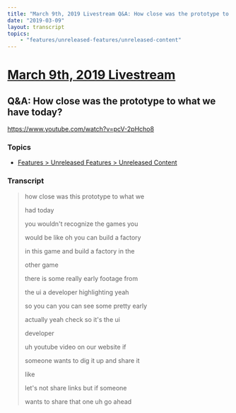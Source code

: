 ```yaml
---
title: "March 9th, 2019 Livestream Q&A: How close was the prototype to what we have today?"
date: "2019-03-09"
layout: transcript
topics:
    - "features/unreleased-features/unreleased-content"
---
```

# [March 9th, 2019 Livestream](../2019-03-09.md)
## Q&A: How close was the prototype to what we have today?
https://www.youtube.com/watch?v=pcV-2pHcho8

### Topics
* [Features > Unreleased Features > Unreleased Content](../topics/features/unreleased-features/unreleased-content.md)

### Transcript

> how close was this prototype to what we
> 
> had today
> 
> you wouldn't recognize the games you
> 
> would be like oh you can build a factory
> 
> in this game and build a factory in the
> 
> other game
> 
> there is some really early footage from
> 
> the ui a developer highlighting yeah
> 
> so you can you can see some pretty early
> 
> actually yeah check so it's the ui
> 
> developer
> 
> uh youtube video on our website if
> 
> someone wants to dig it up and share it
> 
> like
> 
> let's not share links but if someone
> 
> wants to share that one uh go ahead
> 
